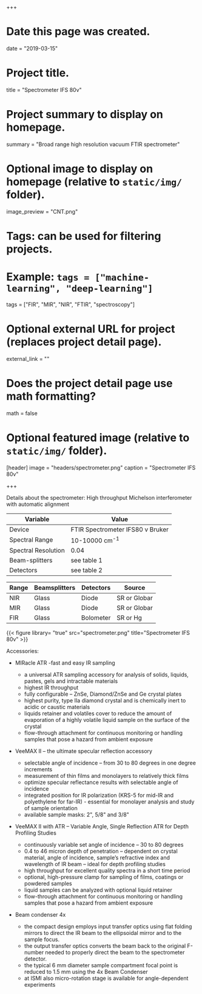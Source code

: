 +++
# Date this page was created.
date = "2019-03-15"

# Project title.
title = "Spectrometer IFS 80v"

# Project summary to display on homepage.
summary = "Broad range high resolution vacuum FTIR spectrometer"

# Optional image to display on homepage (relative to `static/img/` folder).
image_preview = "CNT.png"

# Tags: can be used for filtering projects.
# Example: `tags = ["machine-learning", "deep-learning"]`
tags = ["FIR", "MIR", "NIR", "FTIR", "spectroscopy"]

# Optional external URL for project (replaces project detail page).
external_link = ""

# Does the project detail page use math formatting?
math = false

# Optional featured image (relative to `static/img/` folder).
 [header]
 image = "headers/spectrometer.png"
 caption = "Spectrometer IFS 80v"

+++

Details about the spectrometer:
High throughput Michelson interferometer with automatic alignment



|  Variable | Value |
| --- | --- |
|  Device | FTIR Spectrometer IFS80 v Bruker |
|  Spectral Range | 10-10000 cm<sup>-1</sup> |
|  Spectral Resolution | 0.04 |
|  Beam-splitters | see table 1 |
|  Detectors |see table 2|



|  Range | Beamsplitters | Detectors | Source|
| --- | --- |  --- | --- |
|  NIR | Glass | Diode | SR or Globar |
|  MIR | Glass | Diode | SR or Globar |
|  FIR | Glass | Bolometer | SR or Hg|

{{< figure library= "true" src="spectrometer.png" title="Spectrometer IFS 80v" >}}

Accessories:

- MIRacle ATR -fast and easy IR sampling
  - a universal ATR sampling accessory for analysis of solids, liquids, pastes, gels and intractable materials
  - highest IR throughput 
  - fully configurable – ZnSe, Diamond/ZnSe and Ge crystal plates 
  - highest purity, type IIa diamond crystal and is chemically inert to acidic or caustic materials
  - liquids retainer and volatiles cover to reduce the amount  of evaporation of a highly volatile liquid sample on the surface of  the crystal
  - flow-through attachment for continuous monitoring or handling samples that pose a hazard from ambient exposure
  
- VeeMAX II – the ultimate specular reflection accessory
  - selectable angle of incidence – from 30 to 80 degrees in one degree increments
  - measurement of thin films and  monolayers to relatively thick films
  - optimize specular reflectance results with selectable angle of incidence
  - integrated position for IR polarization (KRS-5 for mid-IR and polyethylene for far-IR) - essential for monolayer analysis and study of sample orientation 
  - available sample masks: 2", 5/8" and 3/8"

- VeeMAX II with ATR – Variable Angle, Single Reflection ATR for Depth Profiling Studies
  - continuously variable set angle of incidence – 30 to 80 degrees
  - 0.4 to 46 micron depth of penetration – dependent on crystal material, angle of incidence, sample’s refractive index and wavelength of IR beam – ideal for depth profiling studies
  - high throughput for excellent quality spectra in a short time period
  - optional, high-pressure clamp for sampling of films, coatings or powdered samples
  - liquid samples can be analyzed with optional liquid retainer
  - flow-through attachment for continuous monitoring or handling samples that pose a hazard from ambient  exposure
  
- Beam condenser 4x
  - the compact design employs input transfer optics using flat folding mirrors to direct the IR beam to the ellipsoidal mirror and to the sample focus.
  - the output transfer optics converts the beam back to the original F-number needed to properly direct the beam to the spectrometer detector.
  - the typical 6 mm diameter sample compartment focal point is reduced to 1.5 mm using the 4x Beam Condenser
  - at ISMI also micro-rotation stage is available for angle-dependent experiments


